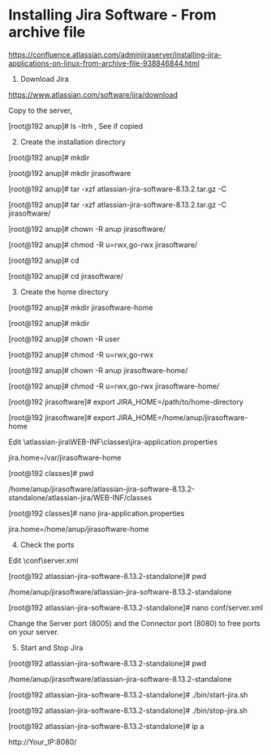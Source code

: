 
# Installing Jira Software - From archive file

https://confluence.atlassian.com/adminjiraserver/installing-jira-applications-on-linux-from-archive-file-938846844.html

1. Download Jira

https://www.atlassian.com/software/jira/download

Copy to the server, 

[root@192 anup]# ls -ltrh , See if copied

2. Create the installation directory

[root@192 anup]# mkdir <installation-directory>

[root@192 anup]# mkdir jirasoftware


[root@192 anup]# tar -xzf atlassian-jira-software-8.13.2.tar.gz -C <installation-directory>

[root@192 anup]# tar -xzf atlassian-jira-software-8.13.2.tar.gz -C jirasoftware/

[root@192 anup]# chown -R anup jirasoftware/

[root@192 anup]# chmod -R u=rwx,go-rwx jirasoftware/


[root@192 anup]# cd <installation-directory>

[root@192 anup]# cd jirasoftware/


3. Create the home directory

[root@192 anup]# mkdir jirasoftware-home

[root@192 anup]# mkdir <home-directory>


[root@192 anup]# chown -R user <home-directory>

[root@192 anup]# chmod -R u=rwx,go-rwx <home-directory>

[root@192 anup]# chown -R anup jirasoftware-home/

[root@192 anup]# chmod -R u=rwx,go-rwx jirasoftware-home/


[root@192 jirasoftware]# export JIRA_HOME=/path/to/home-directory

[root@192 jirasoftware]# export JIRA_HOME=/home/anup/jirasoftware-home


Edit <installation-directory>\atlassian-jira\WEB-INF\classes\jira-application.properties

jira.home=/var/jirasoftware-home

[root@192 classes]# pwd

/home/anup/jirasoftware/atlassian-jira-software-8.13.2-standalone/atlassian-jira/WEB-INF/classes

[root@192 classes]# nano jira-application.properties

jira.home=/home/anup/jirasoftware-home


4. Check the ports


Edit <installation-directory>\conf\server.xml

[root@192 atlassian-jira-software-8.13.2-standalone]# pwd

/home/anup/jirasoftware/atlassian-jira-software-8.13.2-standalone

[root@192 atlassian-jira-software-8.13.2-standalone]# nano conf/server.xml

Change the Server port (8005) and the Connector port (8080) to free ports on your server.


5. Start and Stop Jira

[root@192 atlassian-jira-software-8.13.2-standalone]# pwd

/home/anup/jirasoftware/atlassian-jira-software-8.13.2-standalone

[root@192 atlassian-jira-software-8.13.2-standalone]# ./bin/start-jira.sh

[root@192 atlassian-jira-software-8.13.2-standalone]# ./bin/stop-jira.sh

[root@192 atlassian-jira-software-8.13.2-standalone]# ip a

http://Your_IP:8080/
